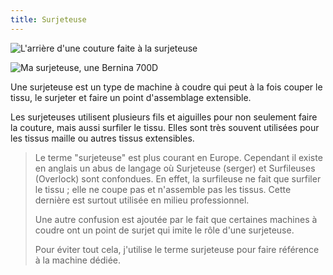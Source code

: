 ```yaml
---
title: Surjeteuse
---
```


![L'arrière d'une couture faite à la surjeteuse](serged-seam.jpg)

![Ma surjeteuse, une Bernina 700D](serger.jpg)

Une surjeteuse est un type de machine à coudre qui peut à la fois couper le tissu, le surjeter et faire un point d'assemblage extensible.

Les surjeteuses utilisent plusieurs fils et aiguilles pour non seulement faire la couture, mais aussi surfiler le tissu. Elles sont très souvent utilisées pour les tissus maille ou autres tissus extensibles.

> Le terme "surjeteuse" est plus courant en Europe. Cependant il existe en anglais un abus de langage où Surjeteuse (serger) et Surfileuses (Overlock) sont confondues. En effet, la surfileuse ne fait que surfiler le tissu ; elle ne coupe pas et n'assemble pas les tissus. Cette dernière est surtout utilisée en milieu professionnel.
>
> Une autre confusion est ajoutée par le fait que certaines machines à coudre ont un point de surjet qui imite le rôle d'une surjeteuse.
>
> Pour éviter tout cela, j'utilise le terme surjeteuse pour faire référence à la machine dédiée.
